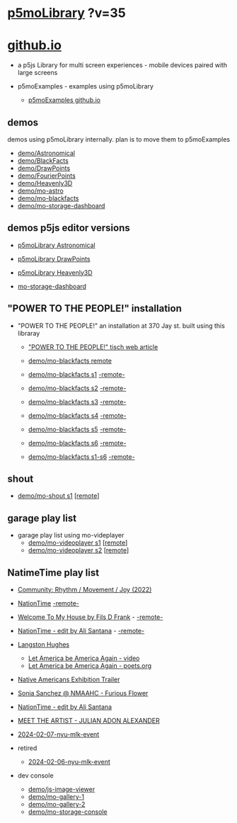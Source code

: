 # [p5moLibrary](https://github.com/molab-itp/p5moLibrary) ?v=35

# [github.io](https://molab-itp.github.io/p5moLibrary/src?v=35)

- a p5js Library for multi screen experiences - mobile devices paired with large screens

- p5moExamples - examples using p5moLibrary

  - [ p5moExamples github.io ](https://molab-itp.github.io/p5moExamples)

## demos

demos using p5moLibrary internally. plan is to move them to p5moExamples

- [demo/Astronomical](demo/Astronomical?v=35)
- [demo/BlackFacts](demo/BlackFacts?v=35)
- [demo/DrawPoints](demo/DrawPoints?v=35)
- [demo/FourierPoints](demo/FourierPoints?v=35)
- [demo/Heavenly3D](demo/Heavenly3D?v=35)
- [demo/mo-astro](demo/mo-astro?v=35)
- [demo/mo-blackfacts](demo/mo-blackfacts?v=35)
- [demo/mo-storage-dashboard](demo/mo-storage-dashboard?v=35)

## demos p5js editor versions

- [p5moLibrary Astronomical](https://editor.p5js.org/jht9629-nyu/sketches/iIIAb8KIDr)

- [p5moLibrary DrawPoints](https://editor.p5js.org/jht9629-nyu/sketches/TQyVoswjQ)

- [p5moLibrary Heavenly3D](https://editor.p5js.org/jht9629-nyu/sketches/6VM5IMP4m)

- [mo-storage-dashboard](https://editor.p5js.org/jht9629-nyu/sketches/Osz28nOS9)

## "POWER TO THE PEOPLE!" installation

- "POWER TO THE PEOPLE!" an installation at 370 Jay st. built using this libraray

  - ["POWER TO THE PEOPLE!" tisch web article](https://tisch.nyu.edu/itp/news/spring-2024/community-facing-interactive-installations-on-the-ground-floor-o)

  - [demo/mo-blackfacts remote](demo/mo-blackfacts?v=35)
  - [demo/mo-blackfacts s1](demo/mo-blackfacts?v=35&group=s1&qrcode=mo-blackfacts-qrcode-1.png) [-remote-](demo/mo-blackfacts?v=35&group=s1)
  - [demo/mo-blackfacts s2](demo/mo-blackfacts?v=35&group=s2&qrcode=mo-blackfacts-qrcode-2.png) [-remote-](demo/mo-blackfacts?v=35&group=s2)
  - [demo/mo-blackfacts s3](demo/mo-blackfacts?v=35&group=s3&qrcode=mo-blackfacts-qrcode-3.png) [-remote-](demo/mo-blackfacts?v=35&group=s3)
  - [demo/mo-blackfacts s4](demo/mo-blackfacts?v=35&group=s4&qrcode=mo-blackfacts-qrcode-4.png) [-remote-](demo/mo-blackfacts?v=35&group=s4)
  - [demo/mo-blackfacts s5](demo/mo-blackfacts?v=35&group=s5&qrcode=mo-blackfacts-qrcode-5.png) [-remote-](demo/mo-blackfacts?v=35&group=s5)
  - [demo/mo-blackfacts s6](demo/mo-blackfacts?v=35&group=s6&qrcode=mo-blackfacts-qrcode-6.png) [-remote-](demo/mo-blackfacts?v=35&group=s6)
  - [demo/mo-blackfacts s1-s6](demo/mo-blackfacts?v=35&group=s1,s2,s3,s4,s5,s6&qrcode=mo-blackfacts-qrcode-1-6.png) [-remote-](demo/mo-blackfacts?v=35&group=s1,s2,s3,s4,s5,s6)

## shout

- [demo/mo-shout s1](demo/mo-shout?v=35&group=s1&qrcode=mo-shout-qrcode-1.png) [[remote](qrcode/mo-shout.html?v=35&group=s1)]
<!-- https://molab-itp.github.io/p5moLibrary/src/qrcode/mo-shout.html?group=s1 -->

## garage play list

- garage play list using mo-videplayer
  - [demo/mo-videoplayer s1](demo/mo-videoplayer?v=35&group=s1&qrcode=mo-videoplayer-qrcode-1.png)
    [[remote](qrcode/mo-videoplayer.html?v=35&group=s1)]
  - [demo/mo-videoplayer s2](demo/mo-videoplayer?v=35&group=s2&qrcode=mo-videoplayer-qrcode-2.png)
    [[remote](qrcode/mo-videoplayer.html?v=35&group=s2)]

## NatimeTime play list

- [Community: Rhythm / Movement / Joy (2022)](demo/mo-videoplayer/index.html?playlist=8HfVf69nUX0)

- [NationTime](demo/mo-videoplayer/index.html?qrcode=NationTime.png) [-remote-](demo/mo-videoplayer/index.html)

- [Welcome To My House by Fils D Frank](demo/mo-videoplayer/?playlist=kinLtCLHYvo&title=Welcome%20To%20My%20House%20by%20Fils%20D%20Frank&qrcode=NationTime.png) - [-remote-](demo/mo-videoplayer/?playlist=kinLtCLHYvo&title=Welcome%20To%20My%20House%20by%20Fils%20D%20Frank)

- [NationTime - edit by Ali Santana](demo/mo-videoplayer/?playlist=-UtKxghWlvY&title=NationTime%20-%20ELUCID%20-%20BETAMAX&qrcode=NationTime.png) - [-remote-](demo/mo-videoplayer/?playlist=-UtKxghWlvY&title=NationTime%20-%20ELUCID%20-%20BETAMAX)

- [Langston Hughes ](demo/BlackFacts?playlist=XzI3huqpCi4)

  - [Let America be America Again - video](demo/mo-blackfacts?playlist=CFNM8GB_Yp0&title=%E2%98%85)
  - [Let America be America Again - poets.org](https://poets.org/poem/let-america-be-america-again)

- [Native Americans Exhibition Trailer](demo/BlackFacts?playlist=hpjNGTYvpxw)

- [Sonia Sanchez @ NMAAHC - Furious Flower](demo/mo-blackfacts?playlist=FNLp8e-cfgk&title=Sonia%20Sanchez)

- [NationTime - edit by Ali Santana](demo/mo-videoplayer?playlist=-UtKxghWlvY&title=NationTime%20-%20ELUCID%20-%20BETAMAX&qrcode=NationTime.png)

- [MEET THE ARTIST - JULIAN ADON ALEXANDER](demo/mo-blackfacts?playlist=wk0La_2igws&title=MEET%20THE%20ARTIST%20-%20JULIAN%20ADON%20ALEXANDE%20-%20What%20it%20is&qrcode=JULIAN.png)

- [2024-02-07-nyu-mlk-event](demo/mo-blackfacts?playlist=lG758MniLYg&qrcode=annoucement-01.png&title=2024-02-07-nyu-mlk-event)

- retired

  - [2024-02-06-nyu-mlk-event](demo/mo-blackfacts?playlist=zbRz5xTaLYI&qrcode=annoucement-01.png&title=2024-02-06-nyu-mlk-event)
  <!-- - [Weapons of White Destruction - TJ](demo/mo-blackfacts?playlist=ob8YQPGJiHY&title=Weapons%20of%20White%20Destruction%20-%20TJ&&qrcode=TJ.png) -->

- dev console

  - [demo/js-image-viewer](demo/js-image-viewer?v=35)
  - [demo/mo-gallery-1](demo/mo-gallery-1?v=35)
  - [demo/mo-gallery-2](demo/mo-gallery-2?v=35)
  - [demo/mo-storage-console](demo/mo-storage-console?v=35)

<!--

- retired
  - [demo/mo-astro-host-0](demo/mo-astro-host-0?v=35)
  - [demo/mo-astro-host-1](demo/mo-astro-host-1?v=35)
  - [demo/mo-astro-remote-0](demo/mo-astro-remote-0?v=35)
  - [demo/mo-astro-remote-1](demo/mo-astro-remote-1?v=35)

  - [demo/mo-blackfacts-host](demo/mo-blackfacts-host?v=35)
  - [demo/mo-blackfacts-remote](demo/mo-blackfacts-remote?v=35)

# https://www.youtube.com/watch?v=hpjNGTYvpxw
# The Land Carries Our Ancestors: Contemporary Art by Native Americans Exhibition Trailer

 -->
